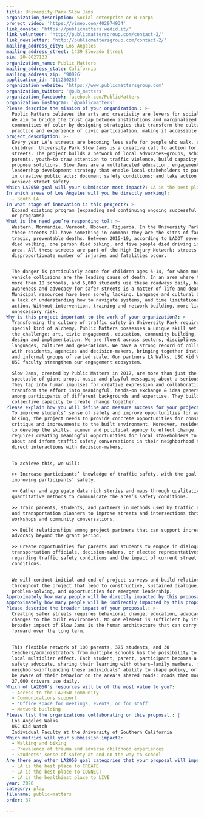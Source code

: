 ```yaml
---
title: University Park Slow Jams
organization_description: Social enterprise or B-corps
project_video: 'https://vimeo.com/402974934'
link_donate: 'https://publicmatters.wedid.it/'
link_volunteer: 'http://publicmattersgroup.com/contact-2/'
link_newsletter: 'http://publicmattersgroup.com/contact-2/'
mailing_address_city: Los Angeles
mailing_address_street: 1439 Elevado Street
ein: 20-8027133
organization_name: Public Matters
mailing_address_state: California
mailing_address_zip: '90026'
application_id: '111230285'
organization_website: 'https://www.publicmattersgroup.com'
organization_twitter: '@pub_matters'
organization_facebook: facebook.com/PublicMatters
organization_instagram: '@publicmatters'
Please describe the mission of your organization.: >-
  Public Matters believes the arts and creativity are levers for social change.
  We aim to bridge the trust gap between institutions and marginalized
  communities of color by designing strategies that transform the culture,
  practice and experience of civic participation, making it accessible to all.
project_description: >-
  Every year LA’s streets are becoming less safe for people who walk, especially
  children. University Park Slow Jams is a creative call to action for safer
  streets. The project builds a network of local advocates—groups, schools,
  parents, youth—to draw attention to traffic violence, build capacity, and
  propose solutions. Slow Jams are a multifaceted education, engagement, and
  leadership development strategy that enable local stakeholders to participate
  in creative public acts; document safety conditions; and take action to
  achieve street safety.
Which LA2050 goal will your submission most impact?: LA is the best place to PLAY
In which areas of Los Angeles will you be directly working?:
  - South LA
In what stage of innovation is this project?: >-
  Expand existing program (expanding and continuing ongoing successful projects
  or programs)
What is the need you’re responding to?: >-
  Western. Normandie. Vermont. Hoover. Figueroa. In the University Park area
  these streets all have something in common: they are the sites of far too many
  tragic, preventable deaths. Between 2015-19, according to LADOT seven people
  died walking, one person died biking, and five people died driving in the
  area. All these streets are part of the High Injury Network: streets where a
  disproportionate number of injuries and fatalities occur. 


  The danger is particularly acute for children ages 5-14, for whom motor
  vehicle collisions are the leading cause of death. In an area where there are
  more than 10 schools, and 6,000 students use these roadways daily, building
  awareness and advocacy for safer streets is a matter of life and death.
  Municipal resources have been sorely lacking. Language and cultural barriers,
  a lack of understanding how to navigate systems, and time limitations inhibit
  action. Without intervention, training and network building, more lives are at
  unnecessary risk.
Why is this project important to the work of your organization?: >-
  Transforming the culture of traffic safety in University Park requires a
  special kind of alchemy. Public Matters possesses a unique skill set to meet
  the challenge: art, civic engagement, education, community building, project
  design and implementation. We are fluent across sectors, disciplines,
  languages, cultures and generations. We have a strong record of collaborating
  with residents, agencies and decision-makers, bringing together institutions
  and informal groups of varied scale. Our partners LA Walks, USC Kid Watch and
  USC faculty strengthen our engagement ecosystem.

  Slow Jams, created by Public Matters in 2017, are more than just the street
  spectacle of giant props, music and playful messaging about a serious issue.
  They tap into human impulses for creative expression and collaboration, and
  transform the effort into meaningful, hands-on exchange & idea generation
  among participants of different backgrounds and expertise. They build a
  collective capacity to create change together.
Please explain how you will define and measure success for your project.: >-
  To improve students’ sense of safety and improve opportunities for walking and
  biking, the project needs to provide concrete opportunities for constructive
  critique and improvements to the built environment. Moreover, residents need
  to develop the skills, acumen and political agency to effect change. This
  requires creating meaningful opportunities for local stakeholders to learn
  about and inform traffic safety conversations in their neighborhood through
  direct interactions with decision-makers. 


  To achieve this, we will:

  >> Increase participants’ knowledge of traffic safety, with the goal of
  improving participants’ safety. 

  >> Gather and aggregate data rich stories and maps through qualitative and
  quantitative methods to communicate the area’s safety conditions.  

  >> Train parents, students, and partners in methods used by traffic engineers
  and transportation planners to improve streets and intersections through
  workshops and community conversations.

  >> Build relationships among project partners that can support increased
  advocacy beyond the grant period.

  >> Create opportunities for parents and students to engage in dialogue with
  transportation officials, decision-makers, or elected representatives,
  regarding traffic safety conditions and the impact of current street
  conditions.


  We will conduct initial and end-of-project surveys and build relationships
  throughout the project that lead to constructive, sustained dialogue,
  problem-solving, and opportunities for emergent leadership.
Approximately how many people will be directly impacted by this proposal?: '505'
Approximately how many people will be indirectly impacted by this proposal?: '30350'
Please describe the broader impact of your proposal.: >-
  Creating safer streets requires behavioral change, education, advocacy, and
  changes to the built environment. No one element is sufficient by itself. The
  broader impact of Slow Jams is the human architecture that can carry work
  forward over the long term.


  This flexible network of 100 parents, 375 students, and 30
  teachers/administrators from multiple schools has the possibility to create a
  local multiplier effect. Each student, parent, participant becomes a traffic
  safety advocate, sharing their learning with others—family members, friends,
  neighbors—influencing these individuals’ ability to shape policy, or to simply
  be aware of their behavior on the area's shared roads: roads that more than
  27,000 drivers use daily.  
Which of LA2050’s resources will be of the most value to you?:
  - Access to the LA2050 community
  - Communications support
  - 'Office space for meetings, events, or for staff'
  - Network building
Please list the organizations collaborating on this proposal.: |
  Los Angeles Walks
  USC Kid Watch
  Individual Faculty at the University of Southern California
Which metrics will your submission impact?:
  - Walking and biking
  - Prevalence of trauma and adverse childhood experiences
  - Students' sense of safety at and on the way to school
Are there any other LA2050 goal categories that your proposal will impact?:
  - LA is the best place to CREATE
  - LA is the best place to CONNECT
  - LA is the healthiest place to LIVE
year: 2020
category: play
filename: public-matters
order: 37

---
```

